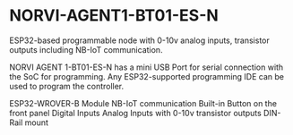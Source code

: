 # NORVI-AGENT1-BT01-ES-N
ESP32-based programmable node with 0-10v analog inputs, transistor outputs including NB-IoT communication.

NORVI AGENT 1-BT01-ES-N has a mini USB Port for serial connection with the SoC for programming. 
Any ESP32-supported programming IDE can be used to program the controller.

ESP32-WROVER-B Module
NB-IoT communication
Built-in Button on the front panel
Digital Inputs
Analog Inputs with 0-10v
transistor outputs
DIN-Rail mount
